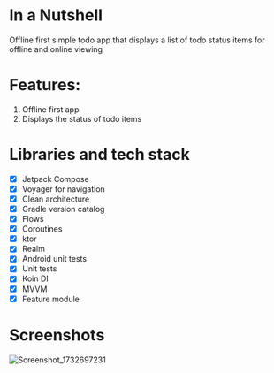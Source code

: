 # In a Nutshell
Offline first simple todo app that displays a list of todo status items for offline and online viewing

# Features:
1. Offline first app
2. Displays the status of todo items
 
# Libraries and tech stack
- [x] Jetpack Compose
- [x] Voyager for navigation
- [x] Clean architecture
- [x] Gradle version catalog
- [x] Flows
- [x] Coroutines
- [x] ktor
- [x] Realm
- [x] Android unit tests
- [x] Unit tests
- [X] Koin DI
- [x] MVVM
- [x] Feature module

# Screenshots

![Screenshot_1732697231](https://github.com/user-attachments/assets/67e51b6b-affe-4963-8904-e4de5c4d465f)
